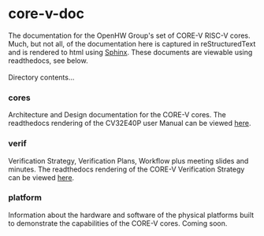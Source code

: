 # core-v-doc
The documentation for the OpenHW Group's set of CORE-V RISC-V cores.  Much, but not all, of the documentation
here is captured in reStructuredText and is rendered to html using
[Sphinx](https://docs.readthedocs.io/en/stable/intro/getting-started-with-sphinx.html).
These documents are viewable using readthedocs, see below.
<br><br>
Directory contents...
### cores
Architecture and Design documentation for the CORE-V cores. The readthedocs
rendering of the CV32E40P user Manual can be viewed [here]().

### verif
Verification Strategy, Verification Plans, Workflow plus meeting slides and minutes.  The
readthedocs rendering of the CORE-V Verification Strategy can be viewed [here]().

### platform
Information about the hardware and software of the physical platforms built to demonstrate
the capabilities of the CORE-V cores.  Coming soon.
